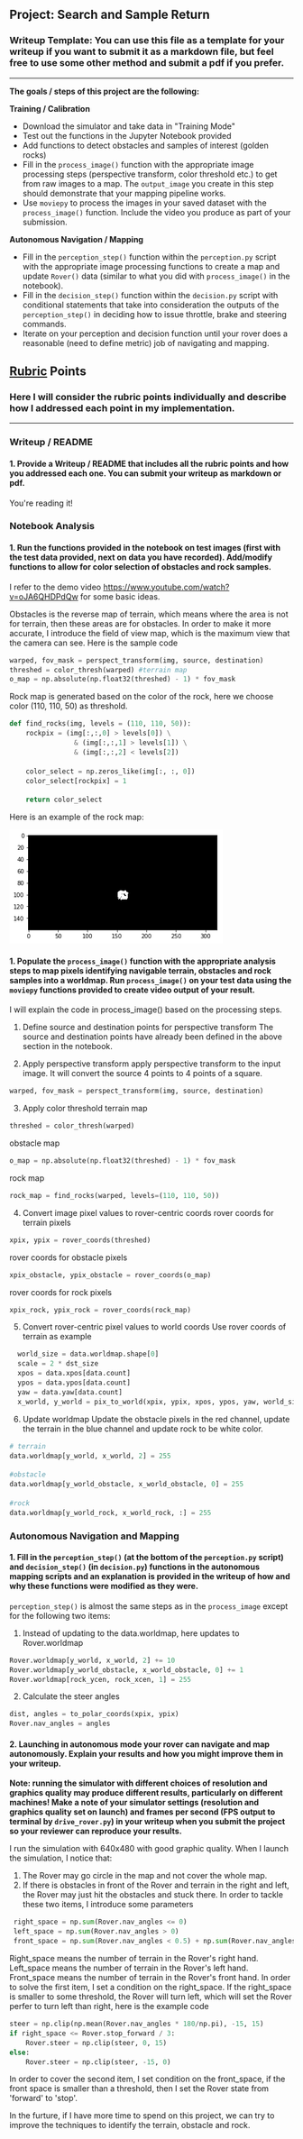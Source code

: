 ## Project: Search and Sample Return
### Writeup Template: You can use this file as a template for your writeup if you want to submit it as a markdown file, but feel free to use some other method and submit a pdf if you prefer.

---


**The goals / steps of this project are the following:**  

**Training / Calibration**  

* Download the simulator and take data in "Training Mode"
* Test out the functions in the Jupyter Notebook provided
* Add functions to detect obstacles and samples of interest (golden rocks)
* Fill in the `process_image()` function with the appropriate image processing steps (perspective transform, color threshold etc.) to get from raw images to a map.  The `output_image` you create in this step should demonstrate that your mapping pipeline works.
* Use `moviepy` to process the images in your saved dataset with the `process_image()` function.  Include the video you produce as part of your submission.

**Autonomous Navigation / Mapping**

* Fill in the `perception_step()` function within the `perception.py` script with the appropriate image processing functions to create a map and update `Rover()` data (similar to what you did with `process_image()` in the notebook).
* Fill in the `decision_step()` function within the `decision.py` script with conditional statements that take into consideration the outputs of the `perception_step()` in deciding how to issue throttle, brake and steering commands.
* Iterate on your perception and decision function until your rover does a reasonable (need to define metric) job of navigating and mapping.  

[//]: # (Image References)

[image1]: ./output/rock_map.png

## [Rubric](https://review.udacity.com/#!/rubrics/916/view) Points
### Here I will consider the rubric points individually and describe how I addressed each point in my implementation.  

---
### Writeup / README

#### 1. Provide a Writeup / README that includes all the rubric points and how you addressed each one.  You can submit your writeup as markdown or pdf.  

You're reading it!

### Notebook Analysis
#### 1. Run the functions provided in the notebook on test images (first with the test data provided, next on data you have recorded). Add/modify functions to allow for color selection of obstacles and rock samples.

I refer to the demo video https://www.youtube.com/watch?v=oJA6QHDPdQw for some basic ideas.

Obstacles is the reverse map of terrain, which means where the area is not for terrain, then these areas are for obstacles. In order to make it more accurate, I introduce the field of view map, which is the maximum view that the camera can see. Here is the sample code
```python
warped, fov_mask = perspect_transform(img, source, destination)
threshed = color_thresh(warped) #terrain map
o_map = np.absolute(np.float32(threshed) - 1) * fov_mask
```

Rock map is generated based on the color of the rock, here we choose color (110, 110, 50) as threshold.

```python
def find_rocks(img, levels = (110, 110, 50)):
    rockpix = (img[:,:,0] > levels[0]) \
                & (img[:,:,1] > levels[1]) \
                & (img[:,:,2] < levels[2])

    color_select = np.zeros_like(img[:, :, 0])
    color_select[rockpix] = 1

    return color_select
```

Here is an example of the rock map:

![alt text][image1]

#### 1. Populate the `process_image()` function with the appropriate analysis steps to map pixels identifying navigable terrain, obstacles and rock samples into a worldmap.  Run `process_image()` on your test data using the `moviepy` functions provided to create video output of your result.
I will explain the code in process_image() based on the processing steps.
1. Define source and destination points for perspective transform
The source and destination points have already been defined in the above section in the notebook.

2. Apply perspective transform
apply perspective transform to the input image. It will convert the source 4 points to 4 points of a square.
```python
warped, fov_mask = perspect_transform(img, source, destination)
```
3. Apply color threshold
terrain map
```python
threshed = color_thresh(warped)
```
obstacle map
```python
o_map = np.absolute(np.float32(threshed) - 1) * fov_mask
```
rock map
```python
rock_map = find_rocks(warped, levels=(110, 110, 50))
```

4. Convert image pixel values to rover-centric coords
rover coords for terrain pixels
```python
xpix, ypix = rover_coords(threshed)
```
rover coords for obstacle pixels
```python
xpix_obstacle, ypix_obstacle = rover_coords(o_map)
```
rover coords for rock pixels
```python
xpix_rock, ypix_rock = rover_coords(rock_map)
```
5. Convert rover-centric pixel values to world coords
Use rover coords of terrain as example
```python
  world_size = data.worldmap.shape[0]
  scale = 2 * dst_size
  xpos = data.xpos[data.count]
  ypos = data.ypos[data.count]
  yaw = data.yaw[data.count]
  x_world, y_world = pix_to_world(xpix, ypix, xpos, ypos, yaw, world_size, scale)
```
6. Update worldmap
Update the obstacle pixels in the red channel, update the terrain in the blue channel and update rock to be white color.

```python
# terrain
data.worldmap[y_world, x_world, 2] = 255

#obstacle
data.worldmap[y_world_obstacle, x_world_obstacle, 0] = 255

#rock
data.worldmap[y_world_rock, x_world_rock, :] = 255
```

### Autonomous Navigation and Mapping

#### 1. Fill in the `perception_step()` (at the bottom of the `perception.py` script) and `decision_step()` (in `decision.py`) functions in the autonomous mapping scripts and an explanation is provided in the writeup of how and why these functions were modified as they were.
`perception_step()` is almost the same steps as in the `process_image` except for the following two items:
1. Instead of updating to the data.worldmap, here updates to Rover.worldmap
```python
Rover.worldmap[y_world, x_world, 2] += 10
Rover.worldmap[y_world_obstacle, x_world_obstacle, 0] += 1
Rover.worldmap[rock_ycen, rock_xcen, 1] = 255
```
2. Calculate the steer angles
```python
dist, angles = to_polar_coords(xpix, ypix)
Rover.nav_angles = angles
```

#### 2. Launching in autonomous mode your rover can navigate and map autonomously.  Explain your results and how you might improve them in your writeup.  

**Note: running the simulator with different choices of resolution and graphics quality may produce different results, particularly on different machines!  Make a note of your simulator settings (resolution and graphics quality set on launch) and frames per second (FPS output to terminal by `drive_rover.py`) in your writeup when you submit the project so your reviewer can reproduce your results.**

I run the simulation with 640x480 with good graphic quality.
When I launch the simulation, I notice that:
1. The Rover may go circle in the map and not cover the whole map.
2. If there is obstacles in front of the Rover and terrain in the right and left, the Rover may just hit the obstacles and stuck there.
In order to tackle these two items, I introduce some parameters
```python
 right_space = np.sum(Rover.nav_angles <= 0)
 left_space = np.sum(Rover.nav_angles > 0)
 front_space = np.sum(Rover.nav_angles < 0.5) + np.sum(Rover.nav_angles > -0.5)
```
Right_space means the number of terrain in the Rover's right hand. Left_space means the number of terrain in the Rover's left hand. Front_space means the number of terrain in the Rover's front hand.
In order to solve the first item, I set a condition on the right_space. If the right_space is smaller to some threshold, the Rover will turn left, which will set the Rover perfer to turn left than right, here is the example code
```python
steer = np.clip(np.mean(Rover.nav_angles * 180/np.pi), -15, 15)
if right_space <= Rover.stop_forward / 3:
    Rover.steer = np.clip(steer, 0, 15)
else:
    Rover.steer = np.clip(steer, -15, 0)
```

In order to cover the second item, I set condition on the front_space, if the front space is smaller than a threshold, then I set the Rover state from 'forward' to 'stop'.

In the furture, if I have more time to spend on this project, we can try to improve the techniques to identify the terrain, obstacle and rock.
